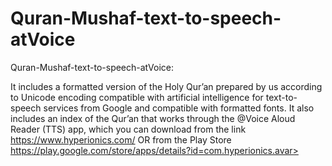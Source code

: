 # Quran-Mushaf-text-to-speech-atVoice
Quran-Mushaf-text-to-speech-atVoice:

It includes a formatted version of the Holy Qur’an prepared by us according to Unicode encoding compatible with artificial intelligence for text-to-speech services from Google and compatible with formatted fonts. It also includes an index of the Qur’an that works through the @Voice Aloud Reader (TTS) app, which you can download from the link  https://www.hyperionics.com/ OR from the Play Store https://play.google.com/store/apps/details?id=com.hyperionics.avar>
